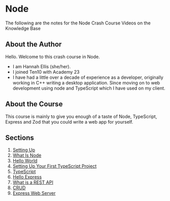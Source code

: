 # Node

The following are the notes for the Node Crash Course Videos on the Knowledge Base

## About the Author

Hello. Welcome to this crash course in Node.

- I am Hannah Ellis (she/her).
- I joined Ten10 with Academy 23
- I have had a little over a decade of experience as a developer, originally working in C++ writing a desktop application. Since moving on to web development using node and TypeScript which I have used on my client.

## About the Course

This course is mainly to give you enough of a taste of Node, TypeScript, Express and Zod that you could write a web app for yourself.

## Sections

1. [Setting Up](./SettingUp.md)
2. [What Is Node](./WhatIsNode.md)
3. [Hello World](./HelloWorld.md)
4. [Setting Up Your First TypeScript Project](./SettingUpYourFirstTypeScriptProject.md)
5. [TypeScript](./Typescript/TypeScript.md)
6. [Hello Express](./HelloExpress.md)
7. [What is a REST API](./WhatIsRest.md)
8. [CRUD](./CRUD/CRUD.md)
9. [Express Web Server](.)

